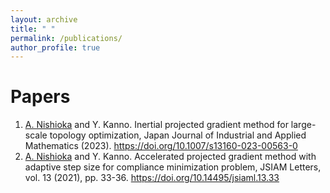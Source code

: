 ```yaml
---
layout: archive
title: " "
permalink: /publications/
author_profile: true
---
```


<!-- 
Preprint
======
 -->

Papers
======
1. <ins>A. Nishioka</ins> and Y. Kanno. Inertial projected gradient method for large-scale topology optimization, Japan Journal of Industrial and Applied Mathematics (2023). https://doi.org/10.1007/s13160-023-00563-0
1. <ins>A. Nishioka</ins> and Y. Kanno. Accelerated projected gradient method with adaptive step size for compliance minimization problem, JSIAM Letters, vol. 13 (2021), pp. 33-36. https://doi.org/10.14495/jsiaml.13.33

<!-- 
Proceedings
======
 -->
